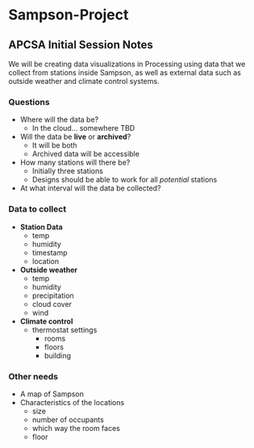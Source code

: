 # Sampson-Project

## APCSA Initial Session Notes

We will be creating data visualizations in Processing using data that we collect from stations inside Sampson, as well as external data such as outside weather and climate control systems.

### Questions
* Where will the data be?
  * In the cloud... somewhere TBD
* Will the data be **live** or **archived**?
  * It will be both
  * Archived data will be accessible 
* How many stations will there be?
  * Initially three stations
  * Designs should be able to work for all _potential_ stations
* At what interval will the data be collected?

### Data to collect

* **Station Data**
  * temp
  * humidity
  * timestamp
  * location
* **Outside weather**
  * temp
  * humidity
  * precipitation
  * cloud cover
  * wind
* **Climate control**
  * thermostat settings
    * rooms
    * floors
    * building
   
### Other needs 
* A map of Sampson
* Characteristics of the locations
  * size
  * number of occupants
  * which way the room faces
  * floor
